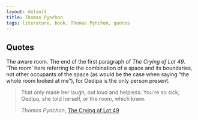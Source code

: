 ```yaml
---
layout: default
title: Thomas Pynchon
tags: literature, book, Thomas Pynchon, quotes
---
```


## Quotes

The aware room. The end of the first paragraph of _The Crying of Lot 49_. ‘The
room’ here referring to the combination of a space and its boundaries, not other
occupants of the space (as would be the case when saying “the whole room looked
at me”), for Oedipa is the only person present.

> That only made her laugh, out loud and helpless: You're so sick, Oedipa, she
> told herself, or the room, which knew.
>
> <cite>Thomas Pynchon</cite>, [The Crying of Lot 49](http://www.amazon.co.uk/gp/product/0099532611/ref=as_li_tl?ie=UTF8&camp=1634&creative=19450&creativeASIN=0099532611&linkCode=as2&tag=zmlka-21&linkId=PTOECI2LOQJYELCI)

